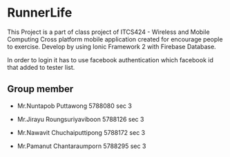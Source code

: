 # RunnerLife

This Project is a part of class project of ITCS424 - Wireless and Mobile Computing
Cross platform mobile application created for encourage people to exercise. 
Develop by using Ionic Framework 2 with Firebase Database.

In order to login it has to use facebook authentication which facebook id that added to tester list.

## Group member

* Mr.Nuntapob Puttawong 5788080 sec 3

* Mr.Jirayu Roungsuriyaviboon 5788126 sec 3

* Mr.Nawavit Chuchaiputtipong 5788172 sec 3

* Mr.Pamanut Chantaraumporn 5788295 sec 3
